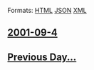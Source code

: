 
Formats: [HTML](2001/09/4/index.html)  [JSON](2001/09/4/index.json)  [XML](2001/09/4/index.xml)  

## [2001-09-4](/news/2001/09/4/index.md)

## [Previous Day...](/news/2001/09/3/index.md)

